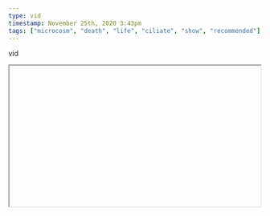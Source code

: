 ```yaml
---
type: vid
timestamp: November 25th, 2020 3:43pm
tags: ["microcosm", "death", "life", "ciliate", "show", "recommended"]
---
```

vid
<iframe width="500" height="281"  id="youtube_iframe" src="https://www.youtube.com/embed/ibpdNqrtar0[![thumbnail](http://i3.ytimg.com/vi/ /maxresdefault.jpg)](https://www.youtube.com/watch?v= )></iframe>                    
                                            
I love the philosophical implications that arise from the study of cellular life.<br/>
 
                                                    <div id="footer">
                <span id="timestamp"> November 25th, 2020 3:43pm </span>
                                                          <span class="tag">microcosm</span>
                                          <span class="tag">death</span>
                                          <span class="tag">life</span>
                                          <span class="tag">deep shrink</span>
                                          <span class="tag">ciliate</span>
                                          <span class="tag">show</span>
                                          <span class="tag">recommended</span>
                                                    
            </body>
        </html>

        
<small>source: https://saturdayxiii.tumblr.com/post/635797997038518272</small>